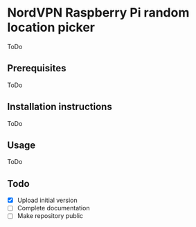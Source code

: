 # NordVPN Raspberry Pi random location picker
ToDo
## Prerequisites
ToDo
## Installation instructions
ToDo
## Usage
ToDo
## Todo
- [x] Upload initial version
- [ ] Complete documentation
- [ ] Make repository public
